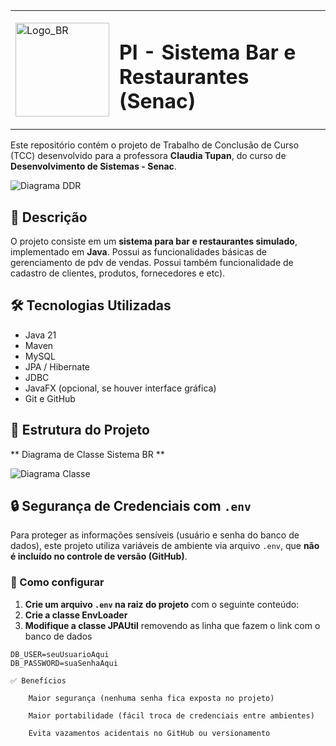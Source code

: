 <table>
  <tr>
    <td>
      <img src="https://github.com/dmm76/tcc_senac/blob/main/src/main/java/util/images/BR_Sistema_LOGO2.png?raw=true" alt="Logo_BR" width="150">
    </td>
    <td>
      <h1>PI - Sistema Bar e Restaurantes (Senac)</h1>
    </td>
  </tr>
</table>

Este repositório contém o projeto de Trabalho de Conclusão de Curso (TCC) desenvolvido para a professora **Claudia Tupan**, do curso de **Desenvolvimento de Sistemas - Senac**.

![Diagrama DDR](https://github.com/dmm76/tcc_senac/blob/main/src/main/java/util/images/ddr-banco.png?raw=true)


## 📌 Descrição

O projeto consiste em um **sistema para bar e restaurantes simulado**, implementado em **Java**.
Possui as funcionalidades básicas de gerenciamento de pdv de vendas.
Possui também funcionalidade de cadastro de clientes, produtos, fornecedores e etc).

## 🛠️ Tecnologias Utilizadas

- Java 21
- Maven
- MySQL
- JPA / Hibernate
- JDBC
- JavaFX (opcional, se houver interface gráfica)
- Git e GitHub

## 📁 Estrutura do Projeto

** Diagrama de Classe Sistema BR **

![Diagrama Classe](https://github.com/dmm76/tcc_senac/blob/main/src/main/java/util/images/diagrama_de_classe_sistema_br.png?raw=true)

## 🔒 Segurança de Credenciais com `.env`

Para proteger as informações sensíveis (usuário e senha do banco de dados), este projeto utiliza variáveis de ambiente via arquivo `.env`, que **não é incluído no controle de versão (GitHub)**.

### 📌 Como configurar

1. **Crie um arquivo `.env` na raiz do projeto** com o seguinte conteúdo:
2. **Crie a classe EnvLoader**
3. **Modifique a classe JPAUtil** removendo as linha que fazem o link com o banco de dados
```env
DB_USER=seuUsuarioAqui
DB_PASSWORD=suaSenhaAqui

✅ Benefícios

    Maior segurança (nenhuma senha fica exposta no projeto)

    Maior portabilidade (fácil troca de credenciais entre ambientes)

    Evita vazamentos acidentais no GitHub ou versionamento
